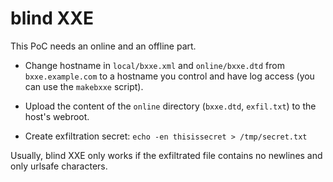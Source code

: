 # blind XXE

This PoC needs an online and an offline part.

* Change hostname in `local/bxxe.xml` and `online/bxxe.dtd` from `bxxe.example.com`
  to a hostname you control and have log access (you can use the `makebxxe` script).

* Upload the content of the `online` directory (`bxxe.dtd`, `exfil.txt`) to the host's
  webroot.

* Create exfiltration secret: `echo -en thisissecret > /tmp/secret.txt`

Usually, blind XXE only works if the exfiltrated file contains no newlines and only
urlsafe characters.
